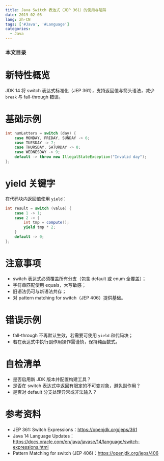 ```yaml
---
title: Java Switch 表达式（JEP 361）的使用与陷阱
date: 2019-02-05
lang: zh-CN
tags: ['#Java', '#Language']
categories:
  - Java
---
```


### 本文目录
<!-- toc -->

# 新特性概览
JDK 14 将 switch 表达式标准化（JEP 361），支持返回值与箭头语法，减少 `break` 与 fall-through 错误。

# 基础示例
```java
int numLetters = switch (day) {
    case MONDAY, FRIDAY, SUNDAY -> 6;
    case TUESDAY -> 7;
    case THURSDAY, SATURDAY -> 8;
    case WEDNESDAY -> 9;
    default -> throw new IllegalStateException("Invalid day");
};
```

# yield 关键字
在代码块内返回值使用 `yield`：
```java
int result = switch (value) {
    case 1 -> 1;
    case 2 -> {
        int tmp = compute();
        yield tmp * 2;
    }
    default -> 0;
};
```

# 注意事项
- switch 表达式必须覆盖所有分支（包含 default 或 enum 全覆盖）；
- 字符串匹配使用 equals，大写敏感；
- 旧语法仍可与新语法共存；
- 对 pattern matching for switch（JEP 406）提供基础。

# 错误示例
- fall-through 不再默认生效，若需要可使用 `yield` 和代码块；
- 若在表达式中执行副作用操作需谨慎，保持纯函数式。

# 自检清单
- 是否启用新 JDK 版本并配置构建工具？
- 是否在 switch 表达式中返回有限定的不可变对象，避免副作用？
- 是否对 default 分支处理异常或非法输入？

# 参考资料
- JEP 361: Switch Expressions：https://openjdk.org/jeps/361
- Java 14 Language Updates：https://docs.oracle.com/en/java/javase/14/language/switch-expressions.html
- Pattern Matching for switch (JEP 406)：https://openjdk.org/jeps/406
